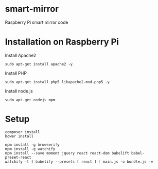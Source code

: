 # smart-mirror
Raspberry Pi smart mirror code


# Installation on Raspberry Pi

Install Apache2

    sudo apt-get install apache2 -y

Install PHP

    sudo apt-get install php5 libapache2-mod-php5 -y
    
Install node.js

    sudo apt-get nodejs npm
    
# Setup

    composer install
    bower install

    npm install -g browserify
    npm install -g watchify
    npm install --save moment jquery react react-dom babelift babel-preset-react
    watchify -t [ babelify --presets [ react ] ] main.js -o bundle.js -v
    
    
   